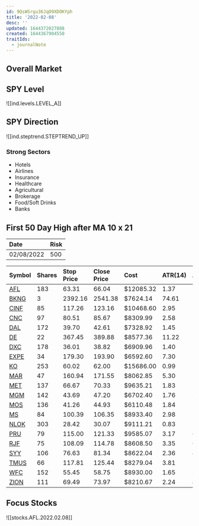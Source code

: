 ```yaml
---
id: 9QsWSrgu36JqO9XDOKYph
title: '2022-02-08'
desc: ''
updated: 1644372027808
created: 1644367904550
traitIds:
  - journalNote
---
```


## Overall Market

## SPY Level

![[ind.levels.LEVEL_A]]

## SPY Direction

![[ind.steptrend.STEPTREND_UP]]

### Strong Sectors

* Hotels
* Airlines
* Insurance
* Healthcare
* Agricultural
* Brokerage
* Food/Soft Drinks
* Banks

## First 50 Day High after MA 10 x 21

| Date | Risk |
| :----- | :----- |
| 02/08/2022 | 500 |

| Symbol | Shares | Stop Price | Close Price | Cost | ATR(14) | ATR(14)*2 |
| :----- | :----- | :-------- | :--------- | :--- | :------ | :------ |
| [AFL](https://seekingalpha.com/symbol/AFL) | 183 | 63.31 | 66.04 | $12085.32 | 1.37 | 2.73 |
| [BKNG](https://seekingalpha.com/symbol/BKNG) | 3 | 2392.16 | 2541.38 | $7624.14 | 74.61 | 149.22 |
| [CINF](https://seekingalpha.com/symbol/CINF) | 85 | 117.26 | 123.16 | $10468.60 | 2.95 | 5.90 |
| [CNC](https://seekingalpha.com/symbol/CNC) | 97 | 80.51 | 85.67 | $8309.99 | 2.58 | 5.16 |
| [DAL](https://seekingalpha.com/symbol/DAL) | 172 | 39.70 | 42.61 | $7328.92 | 1.45 | 2.91 |
| [DE](https://seekingalpha.com/symbol/DE) | 22 | 367.45 | 389.88 | $8577.36 | 11.22 | 22.43 |
| [DXC](https://seekingalpha.com/symbol/DXC) | 178 | 36.01 | 38.82 | $6909.96 | 1.40 | 2.81 |
| [EXPE](https://seekingalpha.com/symbol/EXPE) | 34 | 179.30 | 193.90 | $6592.60 | 7.30 | 14.60 |
| [KO](https://seekingalpha.com/symbol/KO) | 253 | 60.02 | 62.00 | $15686.00 | 0.99 | 1.98 |
| [MAR](https://seekingalpha.com/symbol/MAR) | 47 | 160.94 | 171.55 | $8062.85 | 5.30 | 10.61 |
| [MET](https://seekingalpha.com/symbol/MET) | 137 | 66.67 | 70.33 | $9635.21 | 1.83 | 3.66 |
| [MGM](https://seekingalpha.com/symbol/MGM) | 142 | 43.69 | 47.20 | $6702.40 | 1.76 | 3.51 |
| [MOS](https://seekingalpha.com/symbol/MOS) | 136 | 41.26 | 44.93 | $6110.48 | 1.84 | 3.67 |
| [MS](https://seekingalpha.com/symbol/MS) | 84 | 100.39 | 106.35 | $8933.40 | 2.98 | 5.96 |
| [NLOK](https://seekingalpha.com/symbol/NLOK) | 303 | 28.42 | 30.07 | $9111.21 | 0.83 | 1.65 |
| [PRU](https://seekingalpha.com/symbol/PRU) | 79 | 115.00 | 121.33 | $9585.07 | 3.17 | 6.33 |
| [RJF](https://seekingalpha.com/symbol/RJF) | 75 | 108.09 | 114.78 | $8608.50 | 3.35 | 6.69 |
| [SYY](https://seekingalpha.com/symbol/SYY) | 106 | 76.63 | 81.34 | $8622.04 | 2.36 | 4.71 |
| [TMUS](https://seekingalpha.com/symbol/TMUS) | 66 | 117.81 | 125.44 | $8279.04 | 3.81 | 7.63 |
| [WFC](https://seekingalpha.com/symbol/WFC) | 152 | 55.45 | 58.75 | $8930.00 | 1.65 | 3.30 |
| [ZION](https://seekingalpha.com/symbol/ZION) | 111 | 69.49 | 73.97 | $8210.67 | 2.24 | 4.48 |


## Focus Stocks

![[stocks.AFL.2022.02.08]]